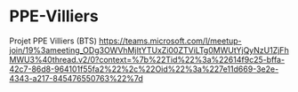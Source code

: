 # PPE-Villiers
Projet PPE Villiers (BTS)
https://teams.microsoft.com/l/meetup-join/19%3ameeting_ODg3OWVhMjItYTUxZi00ZTViLTg0MWUtYjQyNzU1ZjFhMWU3%40thread.v2/0?context=%7b%22Tid%22%3a%22614f9c25-bffa-42c7-86d8-964101f55fa2%22%2c%22Oid%22%3a%227e11d669-3e2e-4343-a217-845476550763%22%7d
